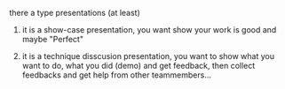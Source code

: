 there a type presentations (at least) 

1. it is a show-case presentation, you want show your work is good and maybe "Perfect"

2. it is a technique disscusion presentation, you want to show what you want to do, what you did (demo) and get feedback, then collect feedbacks and get help from other teammembers... 

